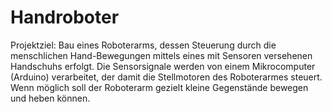 # Handroboter
Projektziel:  Bau eines Roboterarms, dessen Steuerung durch die menschlichen Hand-Bewegungen mittels eines mit Sensoren versehenen Handschuhs erfolgt. Die Sensorsignale werden von einem Mikrocomputer (Arduino) verarbeitet, der damit die Stellmotoren des Roboterarmes steuert. Wenn möglich soll der Roboterarm gezielt kleine Gegenstände bewegen und heben können.
